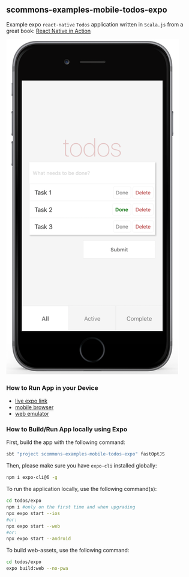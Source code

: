 
## scommons-examples-mobile-todos-expo

Example expo `react-native` `Todos` application written in `Scala.js`
from a great book: [React Native in Action](https://github.com/dabit3/react-native-in-action)

![TodoApp](../../docs/images/TodoApp.png)

### How to Run App in your Device

* [live expo link](https://expo.io/@viktorpodzigun/todo-app)
* [mobile browser](https://scommons.github.io/scommons-examples-mobile/todos.html)
* [web emulator](https://scommons.github.io/scommons-examples-mobile/todos.browser.html)

### How to Build/Run App locally using Expo

First, build the app with the following command:
```bash
sbt "project scommons-examples-mobile-todos-expo" fastOptJS
```

Then, please make sure you have `expo-cli` installed globally:
```bash
npm i expo-cli@6 -g
```

To run the application locally, use the following command(s):
```bash
cd todos/expo
npm i #only on the first time and when upgrading
npx expo start --ios
#or:
npx expo start --web
#or:
npx expo start --android
```

To build web-assets, use the following command:
```bash
cd todos/expo
expo build:web --no-pwa
```
